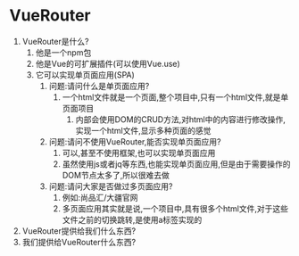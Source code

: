 # VueRouter

1. VueRouter是什么?
   1. 他是一个npm包
   2. 他是Vue的可扩展插件(可以使用Vue.use)
   3. 它可以实现单页面应用(SPA)
      1. 问题:请问什么是单页面应用?
         1. 一个html文件就是一个页面,整个项目中,只有一个html文件,就是单页面项目
            1. 内部会使用DOM的CRUD方法,对html中的内容进行修改操作,实现一个html文件,显示多种页面的感觉
      2. 问题:请问不使用VueRouter,能否实现单页面应用?
         1. 可以,甚至不使用框架,也可以实现单页面应用
         2. 虽然使用js或者jq等东西,也能实现单页面应用,但是由于需要操作的DOM节点太多了,所以很难去做
      3. 问题:请问大家是否做过多页面应用?
         1. 例如:尚品汇/大疆官网
         2. 多页面应用其实就是说,一个项目中,具有很多个html文件,对于这些文件之前的切换跳转,是使用a标签实现的
2. VueRouter提供给我们什么东西? 
3. 我们提供给VueRouter什么东西?